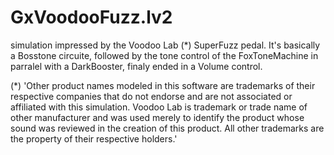# GxVoodooFuzz.lv2
simulation impressed by the Voodoo Lab (*) SuperFuzz pedal.
It's basically a Bosstone circuite, followed by the tone control of the FoxToneMachine in parralel with a DarkBooster, finaly ended in a Volume control.



(*) 'Other product names modeled in this software are trademarks of their respective companies that do not endorse and are not associated or affiliated with this simulation.
Voodoo Lab is trademark or trade name of other manufacturer and was used merely to identify the product whose sound was reviewed in the creation of this product.
All other trademarks are the property of their respective holders.'
